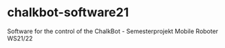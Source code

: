 # chalkbot-software21

Software for the control of the ChalkBot - Semesterprojekt Mobile Roboter WS21/22